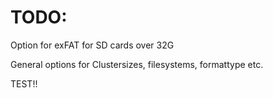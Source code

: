 # TODO:
Option for exFAT for SD cards over 32G

General options for Clustersizes, filesystems, formattype etc.

TEST!!


